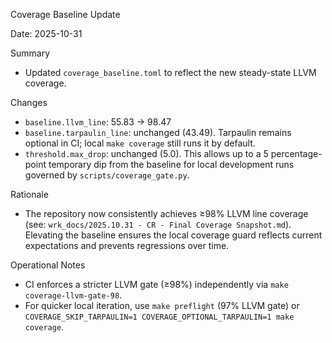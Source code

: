 Coverage Baseline Update

Date: 2025-10-31

Summary
- Updated `coverage_baseline.toml` to reflect the new steady-state LLVM coverage.

Changes
- `baseline.llvm_line`: 55.83 → 98.47
- `baseline.tarpaulin_line`: unchanged (43.49). Tarpaulin remains optional in CI; local `make coverage` still runs it by default.
- `threshold.max_drop`: unchanged (5.0). This allows up to a 5 percentage-point temporary dip from the baseline for local development runs governed by `scripts/coverage_gate.py`.

Rationale
- The repository now consistently achieves ≥98% LLVM line coverage (see: `wrk_docs/2025.10.31 - CR - Final Coverage Snapshot.md`). Elevating the baseline ensures the local coverage guard reflects current expectations and prevents regressions over time.

Operational Notes
- CI enforces a stricter LLVM gate (≥98%) independently via `make coverage-llvm-gate-98`.
- For quicker local iteration, use `make preflight` (97% LLVM gate) or `COVERAGE_SKIP_TARPAULIN=1 COVERAGE_OPTIONAL_TARPAULIN=1 make coverage`.

